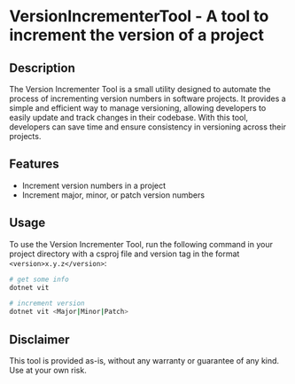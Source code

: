 # VersionIncrementerTool - A tool to increment the version of a project

## Description
The Version Incrementer Tool is a small utility designed to automate the process of incrementing version numbers in software projects. It provides a simple and efficient way to manage versioning, allowing developers to easily update and track changes in their codebase. With this tool, developers can save time and ensure consistency in versioning across their projects.

## Features

- Increment version numbers in a project
- Increment major, minor, or patch version numbers

## Usage

To use the Version Incrementer Tool, run the following command in your project directory with a csproj file and version tag in the format `<version>x.y.z</version>`:

``` zsh
# get some info
dotnet vit

# increment version
dotnet vit <Major|Minor|Patch>
```

## Disclaimer

This tool is provided as-is, without any warranty or guarantee of any kind. Use at your own risk.

